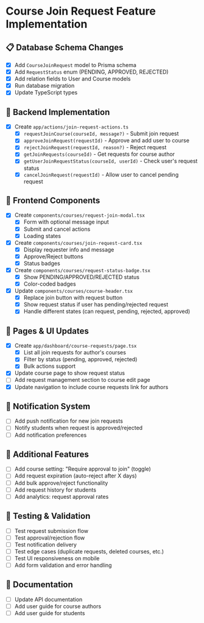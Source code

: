 # Course Join Request Feature Implementation

## 📋 Database Schema Changes
- [x] Add `CourseJoinRequest` model to Prisma schema
- [x] Add `RequestStatus` enum (PENDING, APPROVED, REJECTED)
- [x] Add relation fields to User and Course models
- [x] Run database migration
- [x] Update TypeScript types

## 🔧 Backend Implementation
- [x] Create `app/actions/join-request-actions.ts`
  - [x] `requestJoinCourse(courseId, message?)` - Submit join request
  - [x] `approveJoinRequest(requestId)` - Approve and add user to course
  - [x] `rejectJoinRequest(requestId, reason?)` - Reject request
  - [x] `getJoinRequests(courseId)` - Get requests for course author
  - [x] `getUserJoinRequestStatus(courseId, userId)` - Check user's request status
  - [x] `cancelJoinRequest(requestId)` - Allow user to cancel pending request

## 🎨 Frontend Components
- [x] Create `components/courses/request-join-modal.tsx`
  - [x] Form with optional message input
  - [x] Submit and cancel actions
  - [x] Loading states
- [x] Create `components/courses/join-request-card.tsx`
  - [x] Display requester info and message
  - [x] Approve/Reject buttons
  - [x] Status badges
- [x] Create `components/courses/request-status-badge.tsx`
  - [x] Show PENDING/APPROVED/REJECTED status
  - [x] Color-coded badges
- [x] Update `components/courses/course-header.tsx`
  - [x] Replace join button with request button
  - [x] Show request status if user has pending/rejected request
  - [x] Handle different states (can request, pending, rejected, approved)

## 📱 Pages & UI Updates
- [x] Create `app/dashboard/course-requests/page.tsx`
  - [x] List all join requests for author's courses
  - [x] Filter by status (pending, approved, rejected)
  - [x] Bulk actions support
- [x] Update course page to show request status
- [ ] Add request management section to course edit page
- [x] Update navigation to include course requests link for authors

## 🔔 Notification System
- [ ] Add push notification for new join requests
- [ ] Notify students when request is approved/rejected
- [ ] Add notification preferences

## 🎯 Additional Features
- [ ] Add course setting: "Require approval to join" (toggle)
- [ ] Add request expiration (auto-reject after X days)
- [ ] Add bulk approve/reject functionality
- [ ] Add request history for students
- [ ] Add analytics: request approval rates

## 🧪 Testing & Validation
- [ ] Test request submission flow
- [ ] Test approval/rejection flow
- [ ] Test notification delivery
- [ ] Test edge cases (duplicate requests, deleted courses, etc.)
- [ ] Test UI responsiveness on mobile
- [ ] Add form validation and error handling

## 📝 Documentation
- [ ] Update API documentation
- [ ] Add user guide for course authors
- [ ] Add user guide for students

